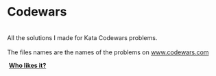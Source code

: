 # Codewars
<br>All the solutions I made for Kata Codewars problems.</br>
<br>The files names are the names of the problems on www.codewars.com</br>

&nbsp;<a href="https://www.codewars.com/kata/who-likes-it/python"><b>Who likes it?</b></a>&nbsp;
